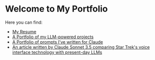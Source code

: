 # Welcome to My Portfolio

Here you can find:
- [My Resume](tailored-resume.md)
- [A Portfolio of my LLM-powered projects](projects.md)
- [A Portfolio of prompts I've written for Claude](prompt_engineering_projects.md)
- [An article written by Claude Sonnet 3.5 comparing Star Trek's voice interface technology with present-day LLMs](llm-startrek-comparison.md)
